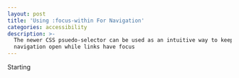 ```yaml
---
layout: post
title: 'Using :focus-within For Navigation'
categories: accessibility
description: >-
  The newer CSS psuedo-selector can be used as an intuitive way to keep a
  navigation open while links have focus
---
```

Starting
